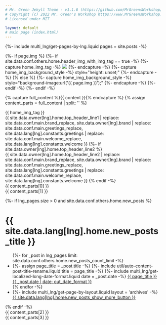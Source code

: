 ```yaml
---
# Mr. Green Jekyll Theme - v1.1.0 (https://github.com/MrGreensWorkshop/MrGreen-JekyllTheme)
# Copyright (c) 2022 Mr. Green's Workshop https://www.MrGreensWorkshop.com
# Licensed under MIT

layout: default
# main page (index.html)
---
```

{%- include multi_lng/get-pages-by-lng.liquid pages = site.posts -%}

{%- if page.img %}
  {%- if site.data.conf.others.home.header_img_with_img_tag == true -%}
    {%- capture home_img_tag -%} <img src="{{ page.img }}" /> {%- endcapture -%}
    {%- capture home_img_background_style -%} style="height: unset;" {%- endcapture -%}
  {% else %}
    {%- capture home_img_background_style -%} style="background-image:url('{{ page.img }}');" {%- endcapture -%}
  {%- endif -%}
{%- endif -%}

{% capture full_content %}{{ content }}{% endcapture %}
{% assign content_parts = full_content | split: '<!-- split -->' %}

<div class="multipurpose-container home-heading-container">
  <div class="home-heading" {{ home_img_background_style }}>
    {{ home_img_tag }}
    <div class="home-heading-message">
      {{ site.data.owner[lng].home.top_header_line1
        | replace: site.data.conf.main.brand_replace, site.data.owner[lng].brand
        | replace: site.data.conf.main.greetings_replace, site.data.lang[lng].constants.greetings
        | replace: site.data.conf.main.welcome_replace, site.data.lang[lng].constants.welcome }}
      {%- if site.data.owner[lng].home.top_header_line2 %}
        <br>
        {{ site.data.owner[lng].home.top_header_line2
          | replace: site.data.conf.main.brand_replace, site.data.owner[lng].brand
          | replace: site.data.conf.main.greetings_replace, site.data.lang[lng].constants.greetings
          | replace: site.data.conf.main.welcome_replace, site.data.lang[lng].constants.welcome }}
      {% endif -%}
    </div>
  </div>
  <div class="home-intro-text">
    {{ content_parts[0] }}
  </div>

  <div class="multipurpose-container new-posts-container">
    <div class="new-posts">
      {{ content_parts[1] }}
    </div>
  </div>

  {%- if lng_pages.size > 0 and site.data.conf.others.home.new_posts %}
  <div class="multipurpose-container new-posts-container">
    <h1>{{ site.data.lang[lng].home.new_posts_title }}</h1>
    <ul class="new-posts">
    {%- for _post in lng_pages limit: site.data.conf.others.home.new_posts_count_limit -%}
      <li>
        {%- assign page_title = _post.title -%}
        {%- include util/auto-content-post-title-rename.liquid title = page_title -%}
        {%- include multi_lng/get-localized-long-date-format.liquid date = _post.date -%}
        <a href="{{ site.baseurl }}{{ _post.url }}">{{ page_title }}
          <span>{{ _post.date | date: out_date_format }}</span>
        </a>
      </li>
    {% endfor -%}
      <li>
        {%- include multi_lng/get-page-by-layout.liquid layout = 'archives' -%}
        <a href="{{ site.baseurl }}{{ layout_page_obj.url }}">{{ site.data.lang[lng].home.new_posts_show_more_button }}</a>
      </li>
    </ul>
  </div>
  {% endif -%}

  <div class="multipurpose-container new-posts-container">
    <div class="new-posts">
      {{ content_parts[2] }}
    </div>
  </div>

  <div class="multipurpose-container new-posts-container">
    <div class="new-posts">
      {{ content_parts[3] }}
    </div>
  </div>

</div>
